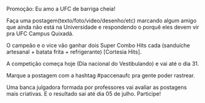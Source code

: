 Promoção: Eu amo a UFC de barriga cheia!

Faça uma postagem(texto/foto/video/desenho/etc) marcando algum amigo que ainda não está na Universidade e respondendo o porquê eles devem vir pra UFC Campus Quixadá.

O campeão e o vice vão ganhar dois Super Combo Hits cada (sanduíche artesanal + batata frita + refrigerante) [Cortesia Hits].

A competição começa hoje (Dia nacional do Vestibulando) e vai até o dia 31.

Marque a postagem com a hashtag #paccenaufc pra gente poder rastrear.

Uma banca julgadora formada por professores vai avaliar as postagens mais criativas. E o resultado sai até dia 05 de julho.
Participe!
